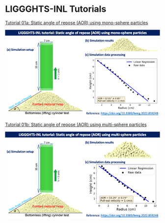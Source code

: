 # LIGGGHTS-INL Tutorials

[Tutorial 01a: Static angle of repose (AOR) using mono-sphere particles](/examples/LIGGGHTS/INL_tutorials/t01a_static_angle_of_repose_monosphere)

<img src="figs/fig_staticAOR_MonoSphere.png">

[Tutorial 01b: Static angle of repose (AOR) using multi-sphere particles](/examples/LIGGGHTS/INL_tutorials/t01b_static_angle_of_repose_multisphere)

<img src="figs/fig_staticAOR_MultiSphere.png">
